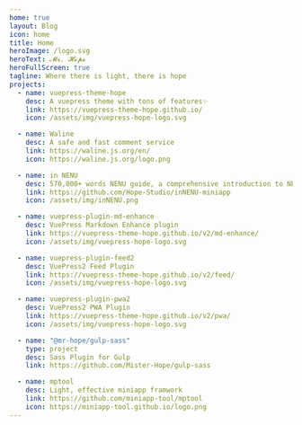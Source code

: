 ```yaml
---
home: true
layout: Blog
icon: home
title: Home
heroImage: /logo.svg
heroText: 𝓜𝓻. 𝓗𝓸𝓹𝓮
heroFullScreen: true
tagline: Where there is light, there is hope
projects:
  - name: vuepress-theme-hope
    desc: A vuepress theme with tons of features✨
    link: https://vuepress-theme-hope.github.io/
    icon: /assets/img/vuepress-hope-logo.svg

  - name: Waline
    desc: A safe and fast comment service
    link: https://waline.js.org/en/
    icon: https://waline.js.org/logo.png

  - name: in NENU
    desc: 570,000+ words NENU guide, a comprehensive introduction to NENU life, the best admission guide for NENU freshmen❤
    link: https://github.com/Hope-Studio/inNENU-miniapp
    icon: /assets/img/inNENU.png

  - name: vuepress-plugin-md-enhance
    desc: VuePress Markdown Enhance plugin
    link: https://vuepress-theme-hope.github.io/v2/md-enhance/
    icon: /assets/img/vuepress-hope-logo.svg

  - name: vuepress-plugin-feed2
    desc: VuePress2 Feed Plugin
    link: https://vuepress-theme-hope.github.io/v2/feed/
    icon: /assets/img/vuepress-hope-logo.svg

  - name: vuepress-plugin-pwa2
    desc: VuePress2 PWA Plugin
    link: https://vuepress-theme-hope.github.io/v2/pwa/
    icon: /assets/img/vuepress-hope-logo.svg

  - name: "@mr-hope/gulp-sass"
    type: project
    desc: Sass Plugin for Gulp
    link: https://github.com/Mister-Hope/gulp-sass

  - name: mptool
    desc: Light, effective miniapp framwork
    link: https://github.com/miniapp-tool/mptool
    icon: https://miniapp-tool.github.io/logo.png
---
```

